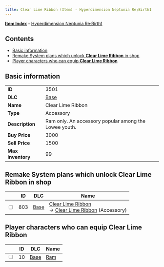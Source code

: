 ```yaml
---
title: Clear Lime Ribbon (Item) - Hyperdimension Neptunia Re;Birth1
---
```


[**Item Index**](/neptunia/rb1/item/index.html) - [Hyperdimension Neptunia Re;Birth1](/neptunia/rb1)

## Contents

- [Basic information](#basic-information)
- [Remake System plans which unlock **Clear Lime Ribbon** in shop](#remake-system-plans-which-unlock-clear-lime-ribbon-in-shop)
- [Player characters who can equip **Clear Lime Ribbon**](#player-characters-who-can-equip-clear-lime-ribbon)
## Basic information

|   |   |
| -- | -- |
| **ID** | 3501 |
| **DLC** | [Base](/neptunia/rb1/dlc/1-base.html) |
| **Name** | Clear Lime Ribbon |
| **Type** | Accessory |
| **Description** | Ram only. An accessory popular among the Lowee youth. |
| **Buy Price** | 3000 |
| **Sell Price** | 1500 |
| **Max inventory** | 99 |


## Remake System plans which unlock **Clear Lime Ribbon** in shop

|    | ID | DLC | Name |
| -- | -- | --- | ---- |
| <input type="checkbox" id="rb1-remake-1-803" class="trackbox" /> | 803 | [Base](/neptunia/rb1/dlc/1-base.html) | [Clear Lime Ribbon](/neptunia/rb1/remake/1-803-clear-lime-ribbon.html)<br /> → [Clear Lime Ribbon](/neptunia/rb1/item/1-3501-clear-lime-ribbon.html) (Accessory) |


## Player characters who can equip **Clear Lime Ribbon**

|    | ID | DLC | Name |
| -- | -- | --- | ---- |
| <input type="checkbox" id="rb1-player-1-10" class="trackbox" /> | 10 | [Base](/neptunia/rb1/dlc/1-base.html) | [Ram](/neptunia/rb1/player/1-10-ram.html) |
